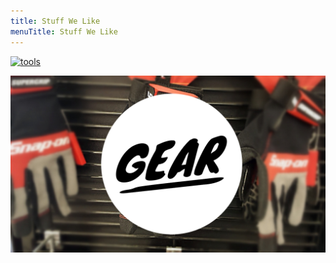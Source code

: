 ```yaml
---
title: Stuff We Like
menuTitle: Stuff We Like
---
```


[![tools](tools.PNG)](/tools)

[![gear](gear.PNG)](/gear)



